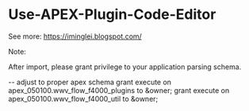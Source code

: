 # Use-APEX-Plugin-Code-Editor

See more: https://iminglei.blogspot.com/


Note:

After import, please grant privilege to your application parsing schema.

-- adjust to proper apex schema
grant execute on apex_050100.wwv_flow_f4000_plugins to &owner;
grant execute on apex_050100.wwv_flow_f4000_util to &owner;
